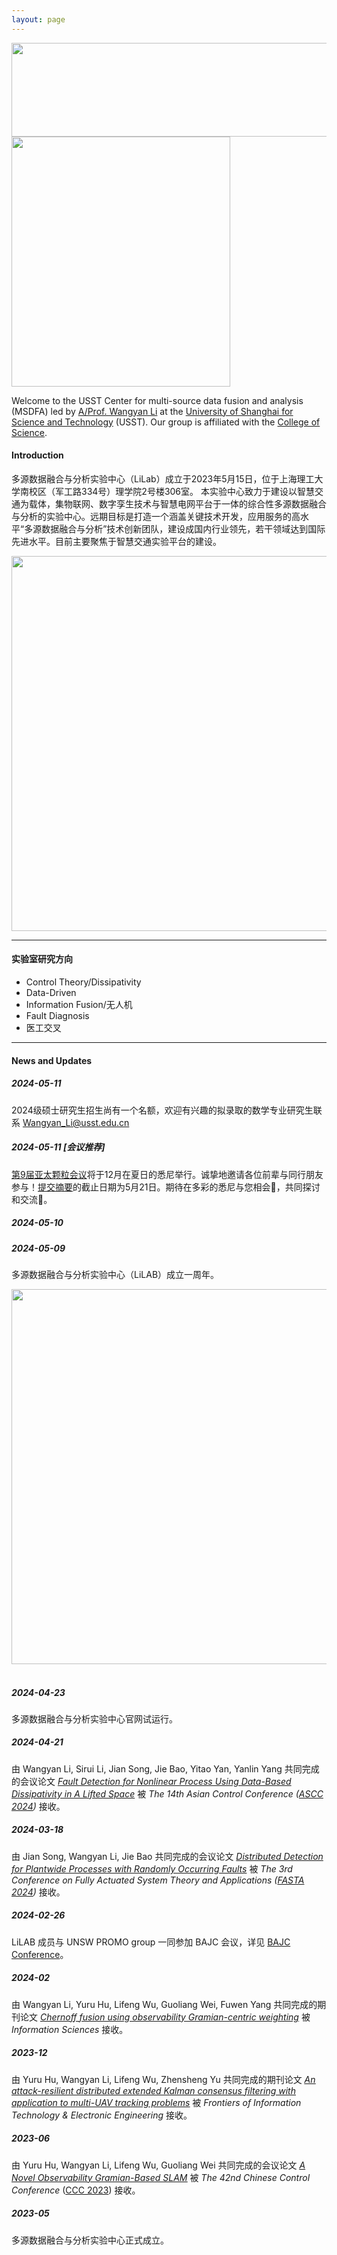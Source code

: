 ```yaml
---
layout: page
---
```


<div align="center">
    <img src="https://usst-lilab.github.io/实验室logo.png" width="900" height="150">
</div>
<img src="https://usst-lilab.github.io/images/index/内景.jpg" class="floatpic" width="350" height="400">

Welcome to the USST Center for multi-source data fusion and analysis (MSDFA) led by [A/Prof. Wangyan Li](https://lxy.usst.edu.cn/2022/0107/c2208a263867/page.htm) at the [University of Shanghai for Science and Technology](https://www.usst.edu.cn/main.htm) (USST). Our group is affiliated with the [College of Science](https://lxy.usst.edu.cn/main.htm). 

#### Introduction
多源数据融合与分析实验中心（LiLab）成立于2023年5月15日，位于上海理工大学南校区（军工路334号）理学院2号楼306室。
本实验中心致力于建设以智慧交通为载体，集物联网、数字孪生技术与智慧电网平台于一体的综合性多源数据融合与分析的实验中心。远期目标是打造一个涵盖关键技术开发，应用服务的高水平“多源数据融合与分析”技术创新团队，建设成国内行业领先，若干领域达到国际先进水平。目前主要聚焦于智慧交通实验平台的建设。

<div align="center">
    <img src="https://usst-lilab.github.io/images/index/外景.png" width="600">
</div>


---

#### 实验室研究方向

- Control Theory/Dissipativity
- Data-Driven
- Information Fusion/无人机
- Fault Diagnosis
- 医工交叉

---

#### News and Updates

##### 2024-05-11

2024级硕士研究生招生尚有一个名额，欢迎有兴趣的拟录取的数学专业研究生联系  <a href="mailto:Wangyan_Li@usst.edu.cn">Wangyan_Li@usst.edu.cn</a>

##### 2024-05-11 [会议推荐]

[第9届亚太颗粒会议](https://www.apt2024.com/)将于12月在夏日的悉尼举行。诚挚地邀请各位前辈与同行朋友参与！[提交摘要](https://www.apt2024.com/abstractsubmission)的截止日期为5月21日。期待在多彩的悉尼与您相会🥰，共同探讨和交流🌈。

##### 2024-05-10



##### 2024-05-09

多源数据融合与分析实验中心（LiLAB）成立一周年。

<div align="center">
    <img src="https://usst-lilab.github.io/images/index/oneyear2.png" width="600"><br><br>
</div>


##### 2024-04-23

多源数据融合与分析实验中心官网试运行。

##### 2024-04-21

由 Wangyan Li, Sirui Li, Jian Song, Jie Bao, Yitao Yan, Yanlin Yang 共同完成的会议论文 *<u>Fault Detection for Nonlinear Process Using Data-Based Dissipativity in A Lifted Space</u>* 被 *The 14th Asian Control Conference ([ASCC 2024](https://ascc2024.dlut.edu.cn/Meeting/Default/Index_En?mid=b33811d2-a470-436f-9ad8-ca998c03a35d&page=1))*  接收。

##### 2024-03-18

由 Jian Song, Wangyan Li, Jie Bao 共同完成的会议论文 *<u>Distributed Detection for Plantwide Processes with Randomly Occurring Faults</u>* 被 *The 3rd Conference on Fully Actuated System Theory and Applications ([FASTA 2024](http://fasta2024.fasta.org.cn/))* 接收。

##### 2024-02-26

LiLAB 成员与 UNSW PROMO group 一同参加 BAJC 会议，详见 [BAJC Conference](https://www.unsw.edu.au/news/2024/02/shen-lab-sends-delegates-to-bajc-conference-2024)。

##### 2024-02

由 Wangyan Li, Yuru Hu, Lifeng Wu, Guoliang Wei, Fuwen Yang 共同完成的期刊论文 [*<u>Chernoff fusion using observability Gramian-centric weighting</u>*](https://www.sciencedirect.com/science/article/pii/S0020025524001932?via%3Dihub=) 被 *Information Sciences* 接收。

##### 2023-12

由 Yuru Hu, Wangyan Li, Lifeng Wu, Zhensheng Yu 共同完成的期刊论文 [*<u>An attack-resilient distributed extended Kalman consensus filtering with application to multi-UAV tracking problems</u>*](https://jzus.zju.edu.cn/article.php?doi=10.1631/FITEE.2300621) 被 *Frontiers of Information Technology & Electronic Engineering* 接收。

##### 2023-06

由 Yuru Hu, Wangyan Li, Lifeng Wu, Guoliang Wei 共同完成的会议论文 [*<u>A Novel Observability Gramian-Based SLAM</u>*](https://ieeexplore.ieee.org/abstract/document/10239782) 被 *The 42nd Chinese Control Conference* ([CCC 2023](https://ccc2023.nankai.edu.cn/)) 接收。

##### 2023-05

多源数据融合与分析实验中心正式成立。
